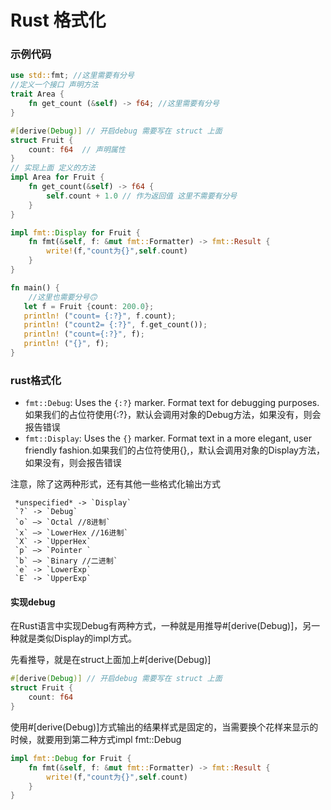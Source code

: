 # Rust 格式化

###  示例代码

```rust
use std::fmt; //这里需要有分号
//定义一个接口 声明方法
trait Area {
    fn get_count (&self) -> f64; //这里需要有分号
}

#[derive(Debug)] // 开启debug 需要写在 struct 上面  
struct Fruit {
    count: f64  // 声明属性
}
// 实现上面 定义的方法  
impl Area for Fruit {
    fn get_count(&self) -> f64 {
        self.count + 1.0 // 作为返回值 这里不需要有分号
    }
}

impl fmt::Display for Fruit {
    fn fmt(&self, f: &mut fmt::Formatter) -> fmt::Result {
        write!(f,"count为{}",self.count)
    }
}

fn main() {
    //这里也需要分号🙃
   let f = Fruit {count: 200.0};
   println! ("count= {:?}", f.count);
   println! ("count2= {:?}", f.get_count());
   println! ("count={:?}", f);
   println! ("{}", f);
}

```

### rust格式化

+ `fmt::Debug`: Uses the `{:?}` marker. Format text for debugging purposes. 如果我们的占位符使用{:?}，默认会调用对象的Debug方法，如果没有，则会报告错误
+ `fmt::Display`: Uses the `{}` marker. Format text in a more elegant, user friendly fashion.如果我们的占位符使用{},，默认会调用对象的Display方法，如果没有，则会报告错误

注意，除了这两种形式，还有其他一些格式化输出方式

```
 *unspecified* -> `Display`
 `?` -> `Debug`
 `o` –> `Octal //8进制`
 `x` –> `LowerHex //16进制`
 `X` -> `UpperHex`
 `p` –> `Pointer `
 `b` –> `Binary //二进制`
 `e` -> `LowerExp`
 `E` -> `UpperExp`
```

#### 实现debug

在Rust语言中实现Debug有两种方式，一种就是用推导#[derive(Debug)]，另一种就是类似Display的impl方式。

先看推导，就是在struct上面加上#[derive(Debug)]

```rust
#[derive(Debug)] // 开启debug 需要写在 struct 上面
struct Fruit {
    count: f64
}
```



使用#[derive(Debug)]方式输出的结果样式是固定的，当需要换个花样来显示的时候，就要用到第二种方式impl fmt::Debug

```rust
impl fmt::Debug for Fruit {
    fn fmt(&self, f: &mut fmt::Formatter) -> fmt::Result {
        write!(f,"count为{}",self.count)
    }
}
```

